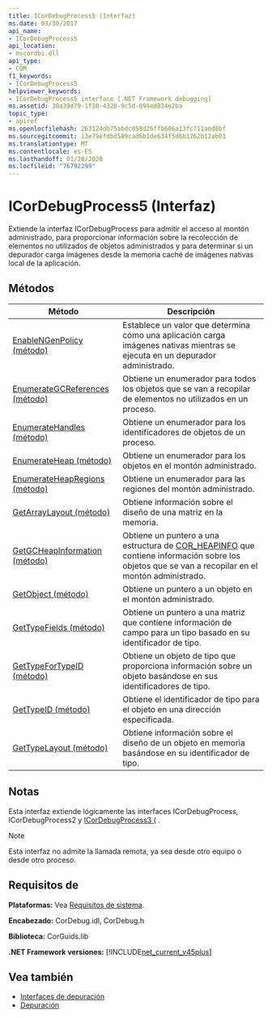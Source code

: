 ```yaml
---
title: ICorDebugProcess5 (Interfaz)
ms.date: 03/30/2017
api_name:
- ICorDebugProcess5
api_location:
- mscordbi.dll
api_type:
- COM
f1_keywords:
- ICorDebugProcess5
helpviewer_keywords:
- ICorDebugProcess5 interface [.NET Framework debugging]
ms.assetid: 30a39d79-1f10-4328-9c5d-094ed824e2ba
topic_type:
- apiref
ms.openlocfilehash: 263124db75abdc058d26ffb606a13fc711aed8bf
ms.sourcegitcommit: 13e79efdbd589cad6b1de634f5d6b1262b12ab01
ms.translationtype: MT
ms.contentlocale: es-ES
ms.lasthandoff: 01/28/2020
ms.locfileid: "76792299"
---
```

# <a name="icordebugprocess5-interface"></a>ICorDebugProcess5 (Interfaz)
Extiende la interfaz ICorDebugProcess para admitir el acceso al montón administrado, para proporcionar información sobre la recolección de elementos no utilizados de objetos administrados y para determinar si un depurador carga imágenes desde la memoria caché de imágenes nativas local de la aplicación.  
  
## <a name="methods"></a>Métodos  
  
|Método|Descripción|  
|------------|-----------------|  
|[EnableNGenPolicy (método)](icordebugprocess5-enablengenpolicy-method.md)|Establece un valor que determina cómo una aplicación carga imágenes nativas mientras se ejecuta en un depurador administrado.|  
|[EnumerateGCReferences (método)](icordebugprocess5-enumerategcreferences-method.md)|Obtiene un enumerador para todos los objetos que se van a recopilar de elementos no utilizados en un proceso.|  
|[EnumerateHandles (método)](icordebugprocess5-enumeratehandles-method.md)|Obtiene un enumerador para los identificadores de objetos de un proceso.|  
|[EnumerateHeap (método)](icordebugprocess5-enumerateheap-method.md)|Obtiene un enumerador para los objetos en el montón administrado.|  
|[EnumerateHeapRegions (método)](icordebugprocess5-enumerateheapregions-method.md)|Obtiene un enumerador para las regiones del montón administrado.|  
|[GetArrayLayout (método)](icordebugprocess5-getarraylayout-method.md)|Obtiene información sobre el diseño de una matriz en la memoria.|  
|[GetGCHeapInformation (método)](icordebugprocess5-getgcheapinformation-method.md)|Obtiene un puntero a una estructura de [COR_HEAPINFO](cor-heapinfo-structure.md) que contiene información sobre los objetos que se van a recopilar en el montón administrado.|  
|[GetObject (método)](icordebugprocess5-getobject-method.md)|Obtiene un puntero a un objeto en el montón administrado.|  
|[GetTypeFields (método)](icordebugprocess5-gettypefields-method.md)|Obtiene un puntero a una matriz que contiene información de campo para un tipo basado en su identificador de tipo.|  
|[GetTypeForTypeID (método)](icordebugprocess5-gettypefortypeid-method.md)|Obtiene un objeto de tipo que proporciona información sobre un objeto basándose en sus identificadores de tipo.|  
|[GetTypeID (método)](icordebugprocess5-gettypeid-method.md)|Obtiene el identificador de tipo para el objeto en una dirección especificada.|  
|[GetTypeLayout (método)](icordebugprocess5-gettypelayout-method.md)|Obtiene información sobre el diseño de un objeto en memoria basándose en su identificador de tipo.|  
  
## <a name="remarks"></a>Notas  
 Esta interfaz extiende lógicamente las interfaces ICorDebugProcess, ICorDebugProcess2 y [ICorDebugProcess3 (](icordebugprocess3-interface.md) .  
  
> [!NOTE]
> Esta interfaz no admite la llamada remota, ya sea desde otro equipo o desde otro proceso.  
  
## <a name="requirements"></a>Requisitos de  
 **Plataformas:** Vea [Requisitos de sistema](../../../../docs/framework/get-started/system-requirements.md).  
  
 **Encabezado:** CorDebug.idl, CorDebug.h  
  
 **Biblioteca:** CorGuids.lib  
  
 **.NET Framework versiones:** [!INCLUDE[net_current_v45plus](../../../../includes/net-current-v45plus-md.md)]  
  
## <a name="see-also"></a>Vea también

- [Interfaces de depuración](debugging-interfaces.md)
- [Depuración](index.md)
